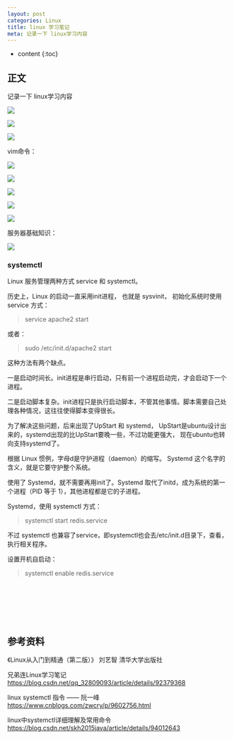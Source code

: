 ```yaml
---
layout: post
categories: Linux
title: linux 学习笔记
meta: 记录一下 linux学习内容
---
```

* content
{:toc}

## 正文

记录一下 linux学习内容

![]({{site.baseurl}}/images/20190902/20190902115101.jpeg)

![]({{site.baseurl}}/images/20190902/20190902115348.jpeg)

![]({{site.baseurl}}/images/20190902/20190902115429.jpeg)

vim命令：

![]({{site.baseurl}}/images/20190902/20190902115501.jpeg)

![]({{site.baseurl}}/images/20190902/20190902115522.jpeg)

![]({{site.baseurl}}/images/20190902/20190902115552.jpeg)

![]({{site.baseurl}}/images/20190902/20190902115622.jpeg)

![]({{site.baseurl}}/images/20190902/20190902115645.jpeg)

服务器基础知识：

![]({{site.baseurl}}/images/20190902/20190902115711.jpeg)

### systemctl

Linux 服务管理两种方式 service 和 systemctl。

历史上，Linux 的启动一直采用init进程， 也就是 sysvinit， 初始化系统时使用 service 方式：
> service apache2 start

或者：
> sudo /etc/init.d/apache2 start

这种方法有两个缺点。

一是启动时间长。init进程是串行启动，只有前一个进程启动完，才会启动下一个进程。

二是启动脚本复杂。init进程只是执行启动脚本，不管其他事情。脚本需要自己处理各种情况，这往往使得脚本变得很长。

为了解决这些问题，后来出现了UpStart 和 systemd， UpStart是ubuntu设计出来的，systemd出现的比UpStart要晚一些，不过功能更强大，
现在ubuntu也转向支持systemd了。

根据 Linux 惯例，字母d是守护进程（daemon）的缩写。 Systemd 这个名字的含义，就是它要守护整个系统。

使用了 Systemd，就不需要再用init了。Systemd 取代了initd，成为系统的第一个进程（PID 等于 1），其他进程都是它的子进程。

Systemd，使用 systemctl 方式：
> systemctl start redis.service

不过 systemctl 也兼容了service，即systemctl也会去/etc/init.d目录下，查看，执行相关程序。

设置开机自启动：
> systemctl enable redis.service

<br/><br/><br/><br/><br/>
## 参考资料

《Linux从入门到精通（第二版）》     刘艺智             清华大学出版社

兄弟连Linux学习笔记 <https://blog.csdn.net/qq_32809093/article/details/92379368>

linux systemctl 指令 —— 阮一峰 <https://www.cnblogs.com/zwcry/p/9602756.html>

linux中systemctl详细理解及常用命令 <https://blog.csdn.net/skh2015java/article/details/94012643>
